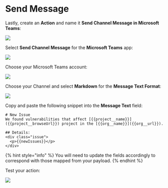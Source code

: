 # Send Message

Lastly, create an **Action** and name it **Send Channel Message in Microsoft Teams**:

![](https://partner-workshop-assets.s3.us-east-2.amazonaws.com/zappier-teams-main.png)

Select **Send Channel Message** for the **Microsoft Teams** app:

![](https://partner-workshop-assets.s3.us-east-2.amazonaws.com/zappier-teams-channel.png)

Choose your Microsoft Teams account:

![](https://partner-workshop-assets.s3.us-east-2.amazonaws.com/zappier-teams-account.png)

Choose your Channel and select **Markdown** for the **Message Text Format**:

![](https://partner-workshop-assets.s3.us-east-2.amazonaws.com/zappier-teams-setup.png)

Copy and paste the following snippet into the **Message Text** field:

```markup
# New Issue
We found vulnerabilities that affect [{{project__name}}]({{project__browseUrl}}) project in the [{{org__name}}]({{org__url}}).

## Details:
<div class="issue">
  <p>{{newIssues}}</p>
</div>
```

{% hint style="info" %}
You will need to update the fields accordingly to correspond with those mapped from your payload.
{% endhint %}

Test your action:

![](https://partner-workshop-assets.s3.us-east-2.amazonaws.com/zappier-teams-test.png)

